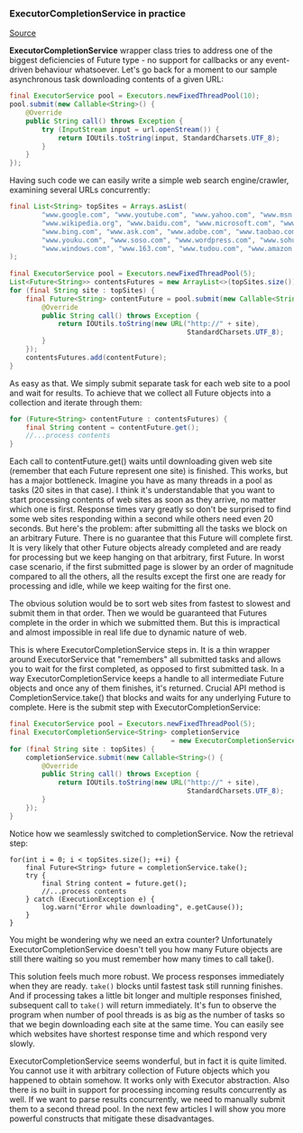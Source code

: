 ### ExecutorCompletionService in practice ###

[Source](http://nurkiewicz.blogspot.fi/2013/02/executorcompletionservice-in-practice.html)

**ExecutorCompletionService** wrapper class tries to address one of the 
biggest deficiencies of Future<T> type - no support for callbacks or any event-driven 
behaviour whatsoever.  Let's go back for a moment to our sample asynchronous task 
downloading contents of a given URL:

~~~java
final ExecutorService pool = Executors.newFixedThreadPool(10);
pool.submit(new Callable<String>() {
    @Override
    public String call() throws Exception {
        try (InputStream input = url.openStream()) {
            return IOUtils.toString(input, StandardCharsets.UTF_8);
        }
    }
});
~~~

Having such code we can easily write a simple web search engine/crawler, 
examining several URLs concurrently:

~~~java
final List<String> topSites = Arrays.asList(
        "www.google.com", "www.youtube.com", "www.yahoo.com", "www.msn.com",
        "www.wikipedia.org", "www.baidu.com", "www.microsoft.com", "www.qq.com",
        "www.bing.com", "www.ask.com", "www.adobe.com", "www.taobao.com",
        "www.youku.com", "www.soso.com", "www.wordpress.com", "www.sohu.com",
        "www.windows.com", "www.163.com", "www.tudou.com", "www.amazon.com"
);
 
final ExecutorService pool = Executors.newFixedThreadPool(5);
List<Future<String>> contentsFutures = new ArrayList<>(topSites.size());
for (final String site : topSites) {
    final Future<String> contentFuture = pool.submit(new Callable<String>() {
        @Override
        public String call() throws Exception {
            return IOUtils.toString(new URL("http://" + site), 
                                            StandardCharsets.UTF_8);
        }
    });
    contentsFutures.add(contentFuture);
}
~~~

As easy as that. We simply submit separate task for each web site to a pool and wait 
for results. To achieve that we collect all Future<String> objects into a collection 
and iterate through them:

~~~java
for (Future<String> contentFuture : contentsFutures) {
    final String content = contentFuture.get();
    //...process contents
}
~~~

Each call to contentFuture.get() waits until downloading given web site (remember that 
each Future represent one site) is finished. This works, but has a major bottleneck. 
Imagine you have as many threads in a pool as tasks (20 sites in that case). 
I think it's understandable that you want to start processing contents of web sites 
as soon as they arrive, no matter which one is first. Response times vary greatly 
so don't be surprised to find some web sites responding within a second while others 
need even 20 seconds. But here's the problem: after submitting all the tasks we 
block on an arbitrary Future<T>. 
There is no guarantee that this Future will complete first. It is very likely that 
other Future objects already completed and are ready for processing but we keep 
hanging on that arbitrary, first Future. In worst case scenario, if the first 
submitted page is slower by an order of magnitude compared to all the others, 
all the results except the first one are ready for processing and idle,
while we keep waiting for the first one.

The obvious solution would be to sort web sites from fastest to slowest and submit 
them in that order. Then we would be guaranteed that Futures complete in the order 
in which we submitted them. But this is impractical and almost impossible in real 
life due to dynamic nature of web.

This is where ExecutorCompletionService steps in. 
It is a thin wrapper around ExecutorService that "remembers" all submitted tasks 
and allows you to wait for the first completed, as opposed to first submitted task. 
In a way ExecutorCompletionService keeps a handle to all intermediate Future 
objects and once any of them finishes, it's returned. 
Crucial API method is CompletionService.take() that blocks and waits for any 
underlying Future to complete. Here is the submit step with ExecutorCompletionService:

~~~java
final ExecutorService pool = Executors.newFixedThreadPool(5);
final ExecutorCompletionService<String> completionService 
                                        = new ExecutorCompletionService<>(pool);
for (final String site : topSites) {
    completionService.submit(new Callable<String>() {
        @Override
        public String call() throws Exception {
            return IOUtils.toString(new URL("http://" + site), 
                                            StandardCharsets.UTF_8);
        }
    });
}
~~~

Notice how we seamlessly switched to completionService. Now the retrieval step:

~~~~
for(int i = 0; i < topSites.size(); ++i) {
    final Future<String> future = completionService.take();
    try {
        final String content = future.get();
        //...process contents
    } catch (ExecutionException e) {
        log.warn("Error while downloading", e.getCause());
    }
}
~~~~

You might be wondering why we need an extra counter? 
Unfortunately ExecutorCompletionService doesn't tell you how many Future objects 
are still there waiting so you must remember how many times to call take().

This solution feels much more robust. We process responses immediately when they 
are ready. `take()` blocks until fastest task still running finishes. And if processing 
takes a little bit longer and multiple responses finished, subsequent call to `take()`
will return immediately. It's fun to observe the program when number of pool threads 
is as big as the number of tasks so that we begin downloading each site at the same 
time. You can easily see which websites have shortest response time and which respond 
very slowly.

ExecutorCompletionService seems wonderful, but in fact it is quite limited. 
You cannot use it with arbitrary collection of Future objects which you happened 
to obtain somehow. It works only with Executor abstraction. 
Also there is no built in support for processing incoming results concurrently as well. 
If we want to parse results concurrently, we need to manually submit them to a 
second thread pool. In the next few articles I will show you more powerful constructs 
that mitigate these disadvantages.


